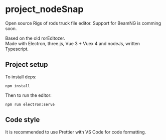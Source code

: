 # project_nodeSnap

Open source Rigs of rods truck file editor.
Support for BeamNG is comming soon.

Based on the old rorEditozer.  
Made with Electron, three.js, Vue 3 + Vuex 4 and nodeJs, written Typescript.

## Project setup

To install deps:

```
npm install
```

Then to run the editor:

```
npm run electron:serve
```

## Code style

It is recommended to use Prettier with VS Code for code formatting.
